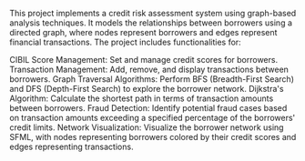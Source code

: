 This project implements a credit risk assessment system using graph-based analysis techniques. It models the relationships between borrowers using a directed graph, where nodes represent borrowers and edges represent financial transactions. The project includes functionalities for:

CIBIL Score Management: Set and manage credit scores for borrowers.
Transaction Management: Add, remove, and display transactions between borrowers.
Graph Traversal Algorithms: Perform BFS (Breadth-First Search) and DFS (Depth-First Search) to explore the borrower network.
Dijkstra's Algorithm: Calculate the shortest path in terms of transaction amounts between borrowers.
Fraud Detection: Identify potential fraud cases based on transaction amounts exceeding a specified percentage of the borrowers' credit limits.
Network Visualization: Visualize the borrower network using SFML, with nodes representing borrowers colored by their credit scores and edges representing transactions.
